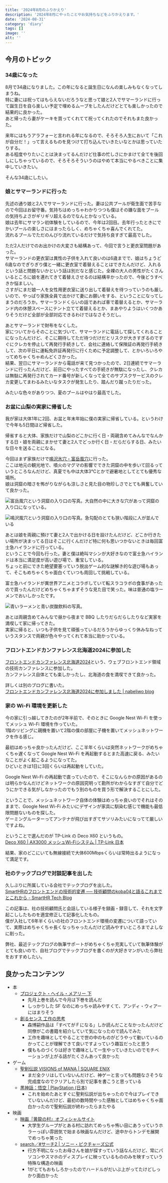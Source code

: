 ```yaml
---
title: '2024年8月のふりかえり'
description: '2024年8月にやったことやお気持ちなどをふりかえります。'
date: '2024-08-31'
category: 'diary'
tags: []
image: ''
alt: ''
---
```


## 今月のトピック

### 34歳になった

8月で34歳になりました。この年になると誕生日になんの楽しみもなくなってしまうね。  
特に妻には祝ってはもらえないだろうなと思って娘と2人でサマーランドに行って誕生日を自ら楽しい予定で埋めるムーブをしたんだけどとても楽しかったので結果的に良かった。  
あと帰ったら妻がケーキを買ってくれてて祝ってくれたのでそれもまた良かった。

来年にはもうアラフォーと言われる年になるので、そろそろ人生において「これが自分だ！」って言えるものを見つけて打ち込んでいきたいなとかは思っていたりする。  
ある程度やりたいことは決まってるんだけど仕事の忙しさにかまけて全てを後回しにしちゃっているので、そろそろそういうのはやめて本当にやるべきことに集中していきたい。

そんな34歳にしたい。

### 娘とサマーランドに行った

先述の通り娘と2人でサマーランドに行った。妻は公共プールが衛生面で苦手なので今回はお留守番。気持ちはめっちゃわかりつつも僕はその嫌な面をプールの気持ちよさがギリギリ超えるのでなんとかなっている。  
娘は去年にサマラン初体験をしているので、今年は2回目。去年行ったときにでかいプールの楽しさにはまったらしく、めちゃくちゃ喜んでくれてた。  
流れるプールでただのんびり流れているだけで気持ち良すぎて最高でした。

ただ2人だけでのお出かけの大変さも結構あって、今回で言うと更衣室問題があった。  
サマーランドの更衣室は異性の子供を入れて良いのは6歳までで、娘はちょうど6歳なのでぎりぎり僕と一緒に更衣室で着替えることはできたんだけど、入れるという話と問題ないかという話は別だなと感じた。全裸の大人の男性がたくさんいるところに娘を連れてきて着替えさせるのは結構辛かったので、今後どうすべきか悩ましい。  
さすがにまだ娘一人を女性用更衣室に送り出して着替えを待つっていうのも厳しいので、やっぱり家族全員で出かけて妻にお願いをする、ということになってしまうのだろうか。サマーランドくらいの話であれば車で着替えるとか、サマーランド内の休憩スペースにテント立てて着替えるとか、まあやりようはいくつかありそうだけど全部が全部対応できるわけではなさそうだし。

あとサマーランドで財布をなくした。  
家についてからそのことに気づいて、サマーランドに電話して探してくれることになったんだけど、そこに期待してただ待つだけだとリスクが大きすぎるのですぐにクレカを停止して再発行手続きして、会社に連絡して保険証の再発行手続きして、次の平日に運転免許証再発行に行くために予定調整して、とかいろいろやってめちゃくちゃめんどくさかった。  
結果、翌日にサマーランドから電話が来て見つかったので、2日連続でサマーランドに行ったんだけど、前日にやったすべての手続きが無駄になったし、クレカは無駄に再発行されてカード番号が新しくなって全てのサブスクサービスのクレカ変更してまわるみたいなタスクが発生したり、踏んだり蹴ったりだった。

みたいな色々がありつつ、夏のプールはやはり最高でした。

### お盆に山梨の実家に帰省した

我が家は大体1年に2回、お盆と年末年始に僕の実家に帰省している。というわけで今年も5日間ほど帰省した。

帰省すると大体、家族だけで山梨のどこかに行く日・両親含めてみんなでなんかする日・娘を両親にまかせて妻と2人でどっか行く日・だらだらする日、みたいな日々を送ることになる。

今回はまず家族だけで[鳴沢氷穴・富岳風穴](https://www.mtfuji-cave.com/)に行った。  
ここは地元の観光地で、噴火のマグマの影響でできた洞窟の中を歩いて回るっていうところなんだけど、真夏でも中は大体3℃とかで避暑地としてとても優秀な場所。  
娘は洞窟の暗さを怖がりながらも涼しさと見た目の物珍しさでとても興奮していて良かった。

![富岳風穴という洞窟の入り口の写真。大自然の中に大きな穴があって洞窟の入り口になっている。](/images/blog/2024/08/look-back-202408/01.jpg)

![鳴沢風穴という洞窟の入り口の写真。急勾配のとても狭い階段に人が並んでいる](/images/blog/2024/08/look-back-202408/02.jpg)

あとは娘を両親に預けて妻と2人で出かける日を設けたんだけど、どこか行きたい場所が決まってる日はそこに行くんだけど特に何も思いつかないときは毎回富士急ハイランドに行っている。  
ということで今回も行った。妻と僕は絶叫マシンが大好きなので富士急ハイランドは本当に満足度が高い遊び場で、重宝している。  
ちょっと前にできた絶望要塞っていう脱出ゲーム的な謎解き的な遊び場もあって、そこもめちゃくちゃ面白くていつも周回して挑戦している。

富士急ハイランドが異世界アニメとコラボしていて転スラコラボの食事があったので買ったんだけどめちゃくちゃまずそうな見た目で笑った。味は普通の塩ラーメンでおいしかったです。

![青いラーメンと青い炭酸飲料の写真。](/images/blog/2024/08/look-back-202408/03.jpg)

あとは両親含めてみんなで昼から夜まで BBQ したりだらだらしたりなど実家を満喫して家に帰ってきた。  
実家に帰ると、いつも子供を見て頑張っているだろうからゆっくり休みなねっていうスタンスで両親が色々やってくれて本当に助かっている。

### フロントエンドカンファレンス北海道2024に参加した

[フロントエンドカンファレンス北海道2024](https://www.frontend-conf.jp/)という、ウェブフロントエンド領域の技術カンファレンスに参加した。  
カンファレンス自体とても楽しかったし、北海道の食を満喫できて良かった。

詳しくは別のブログに書いた。  
[フロントエンドカンファレンス北海道2024に参加しました | nabeliwo blog](https://www.nabeliwo.blue/blog/2024/08/frontend-conference-hokkaido-2024)

### 家の Wi-Fi 環境を更新した

今の家に引っ越してきたのが2年半前で、そのときに Google Nest Wi-Fi を使ってメッシュ Wi-Fi 環境を作っていた。  
1階のリビングに親機を置いて2階の僕の部屋に子機を置いてメッシュネットワークを作る感じ。

最初はめっちゃ良かったんだけど、ここ半年くらいは突然ネットワークがめちゃくちゃ遅くなって Google Nest Wi-Fi を再起動するとまた高速に戻る、みたいなことがよく起こるようになってた。  
ひどいときは1日に3回くらいは再起動をしていた。

Google Nest Wi-Fi の再起動で直っていたので、そこになんらかの原因があるのは明らかなんだけどネットワークの原因究明って勘所がわからなすぎて自分でどうにかできる気がしなかったのでもう別のものを買う形で解決することにした。

ということで、メッシュネットワーク自体の体験はめっちゃ良いのでそれはそのままで、Google Nest Wi-Fi みたいにデザインが家具に馴染む感じで機能も最低限問題ないものを探した。  
ゲーミングルーターってアンテナが飛び出すぎてサソリみたいになってて厳しいですよね。

ということで選んだのが TP-Link の Deco X60 というもの。  
[Deco X60 | AX3000 メッシュWi-Fiシステム | TP-Link 日本](https://www.tp-link.com/jp/home-networking/deco/deco-x60/)

結果、家のどこにいても無線接続で大体600Mbpsくらいは常時出るようになって満足です。

### 社のテックブログで対談記事を出した

久しぶりに所属している会社でテックブログを出した。  
[SmartHRのフロントエンドの技術的変遷 ── 技術顧問のkoba04と語るこれまでとこれから - SmartHR Tech Blog](https://tech.smarthr.jp/entry/2024/09/02/154839)

この記事は、社の技術顧問氏と会話している様子を録画・録音して、それを文字起こししたものを適宜修正して記事化したもの。  
僕が入社して6年半くらいの社のフロントエンド環境の変遷について語っていて、実際はめちゃくちゃ長くなっちゃったんだけど読みやすいところまでよしなに削った。

弊社、最近テックブログの執筆サポートがめちゃくちゃ充実していて執筆体験がとても良いので、自社ブログでテックブログを書くのが大好きマンがいたら弊社をおすすめしたい。

## 良かったコンテンツ

- 本
  - [プロジェクト・ヘイル・メアリー 下](https://www.amazon.co.jp/dp/4152100710)
    - 先月上巻を読んで今月は下巻を読んだ
    - しっかりした SF なのにめっちゃ読みやすくて、アンディ・ウィアーにはまりそう
  - [創るセンス 工作の思考](https://www.amazon.co.jp/dp/4087205312)
    - 森博嗣作品は「すべてがＦになる」しか読んだことなかったんだけど同僚がこの書籍を紹介していて気になったので読んでみた
    - 工作を趣味としてやることで世の中のものがどうやって動いているのかってことが理解できて良いですよっていう趣旨だったと思う
    - 僕もものづくりは好きで趣味として一生やっていきたいのでモチベーションが上がる話がたくさんあって良かった
- ゲーム
  - [聖剣伝説 VISIONS of MANA | SQUARE ENIX](https://www.jp.square-enix.com/seiken_vom/)
    - まだ全クリはしていないんだけど、神ゲーと言っても問題なさそうな完成度なのでクリアしたら別で記事を書こうと思っている
  - [黒神話：悟空 | PlayStation (日本)](https://www.playstation.com/ja-jp/games/black-myth-wukong/)
    - これを始めたあとすぐに聖剣伝説が出ちゃったので今はプレイできていないんだけど、最初の数時間やった感触としてはめちゃくちゃ面白かったので聖剣伝説が終わったらまたやる
- 映画
  - [映画『黄龍の村』オフィシャルサイト](https://koryunomura.com/)
    - 大学生グループがとある村に訪れてめっちゃ怖い目にあうっていうホラーっぽい雰囲気で始まる映画なんだけど、途中からトンデモ展開でめっちゃ笑った
  - [search／#サーチ2 | ソニー・ピクチャーズ公式](https://www.sonypictures.jp/he/11130156)
    - 行方不明になったお母さんを娘が探すっていう話なんだけど、常にパソコンやスマホのディスプレイに映っているもののみを映すっていう特殊な構造の映画
    - 1がとてもおもしろかったのでハードルがだいぶ上がってたけどしっかり面白かった
